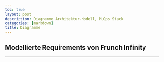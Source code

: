 ```yaml
---
toc: true
layout: post
description: Diagramme Architektur-Modell, MLOps Stack 
categories: [markdown]
title: Diagramme
---
```

## Modellierte Requirements von Frunch Infinity
---

